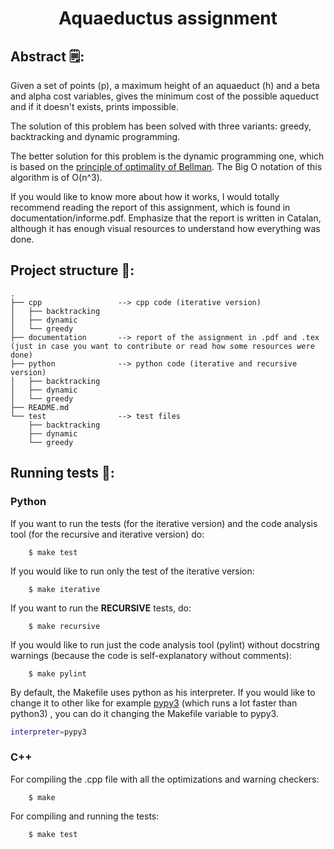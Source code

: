 <h1 align="center">
  Aquaeductus assignment
</h1>

## Abstract 🗒️:
Given a set of points (p), a maximum height of an aquaeduct (h)  and a beta and alpha cost variables, gives the minimum cost of the possible aqueduct and if it doesn't exists, prints impossible.

The solution of this problem has been solved with three variants: greedy, backtracking and dynamic programming.

The better solution for this problem is the dynamic programming one, which is based on the [principle of optimality of Bellman](https://en.wikipedia.org/wiki/Bellman_equation). The Big O notation of this algorithm is of O(n^3).

If you would like to know more about how it works, I would totally recommend reading the report of this assignment, which is found in documentation/informe.pdf. Emphasize that the report is written in Catalan,
although it has enough visual resources to understand how everything was done.

## Project structure 📁:

``` 
.
├── cpp                 --> cpp code (iterative version) 
│   ├── backtracking    
│   ├── dynamic         
│   └── greedy          
├── documentation       --> report of the assignment in .pdf and .tex (just in case you want to contribute or read how some resources were done)
├── python              --> python code (iterative and recursive version)
│   ├── backtracking
│   ├── dynamic
│   └── greedy
├── README.md
└── test                --> test files
    ├── backtracking
    ├── dynamic
    └── greedy
```

## Running tests 🏃:

### Python

If you want to run the tests (for the iterative version) and the code analysis tool (for the recursive and iterative version) do:

``` 
    $ make test
```

If you would like to run only the test of the iterative version:

``` 
    $ make iterative
```

If you want to run the **RECURSIVE** tests, do:
``` 
    $ make recursive
```

If you would like to run just the code analysis tool (pylint) without docstring warnings (because the code is self-explanatory without comments):
``` 
    $ make pylint
```

By default, the Makefile uses python as his interpreter. If you would like to change it to other like for example
[pypy3](https://www.pypy.org/) (which runs a lot faster than python3) , you can do it changing the Makefile variable to pypy3.

``` bash
interpreter=pypy3
```

### C++

For compiling the .cpp file with all the optimizations and warning checkers:

``` 
    $ make
```

For compiling and running the tests:

``` 
    $ make test
```
